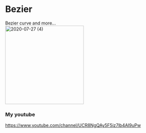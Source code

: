 # Bezier
Bezier curve and more...<br>
<img width="251" alt="2020-07-27 (4)" src="https://user-images.githubusercontent.com/38092328/88544823-fab1ad80-d054-11ea-900b-677022419fc9.png">
### My youtube
https://www.youtube.com/channel/UCR8NgQAy5F5iz7lb4AI9uPw
